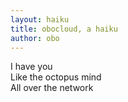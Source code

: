 ```yaml
---
layout: haiku
title: obocloud, a haiku
author: obo
---
```


I have you <br>
Like the octopus mind <br>
All over the network <br>